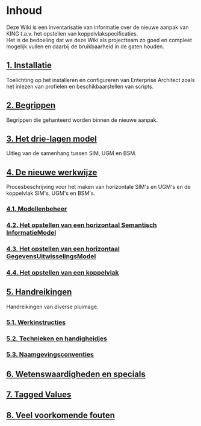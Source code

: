# Inhoud
Deze Wiki is een inventarisatie van informatie over de nieuwe aanpak van KING t.a.v. het opstellen van koppelvlakspecificaties.  
Het is de bedoeling dat we deze Wiki als projectteam zo goed en compleet mogelijk vullen en daarbij de bruikbaarheid in de gaten houden.

## [1. Installatie](installatie.md)
Toelichting op het installeren en configureren van Enterprise Architect zoals het inlezen van profielen en beschikbaarstellen van scripts.

## [2. Begrippen](begrippen.md)
Begrippen die gehanteerd worden binnen de nieuwe aanpak.

## [3. Het drie-lagen model](het-3-lagen-model.md)
Uitleg van de samenhang tussen SIM, UGM en BSM.

## [4. De nieuwe werkwijze](https://github.com/melsk-r/Imvertor-documentation/blob/main/docs/de-nieuwe-werkwijze.md#4-de-nieuwe-werkwijze)
Procesbeschrijving voor het maken van horizontale SIM's en UGM's en de koppelvlak SIM's, UGM's en BSM's.
### [4.1. Modellenbeheer](https://github.com/melsk-r/Imvertor-documentation/blob/main/docs/de-nieuwe-werkwijze.md#41-modellenbeheer)
### [4.2. Het opstellen van een horizontaal Semantisch InformatieModel](https://github.com/melsk-r/Imvertor-documentation/blob/main/docs/de-nieuwe-werkwijze.md#42-het-opstellen-van-een-horizontaal-semantisch-informatiemodel)
### [4.3. Het opstellen van een horizontaal GegevensUitwisselingsModel](https://github.com/melsk-r/Imvertor-documentation/blob/main/docs/de-nieuwe-werkwijze.md#43-het-opstellen-van-een-horizontaal-gegevensuitwisselingsmodel)
### [4.4. Het opstellen van een koppelvlak](https://github.com/melsk-r/Imvertor-documentation/blob/main/docs/de-nieuwe-werkwijze.md#44-het-opstellen-van-een-koppelvlak)

## [5. Handreikingen]()
Handreikingen van diverse pluimage.
### [5.1. Werkinstructies]()
### [5.2. Technieken en handigheidjes]()
### [5.3. Naamgevingsconventies]()

## [6. Wetenswaardigheden en specials]()

## [7. Tagged Values]()

## [8. Veel voorkomende fouten]()
